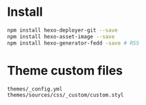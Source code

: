 # Install

```sh
npm install hexo-deployer-git --save
npm install hexo-asset-image --save
npm install hexo-generator-fedd -save # RSS
```

# Theme custom files

```text
themes/_config.yml
themes/sources/css/_custom/custom.styl
```